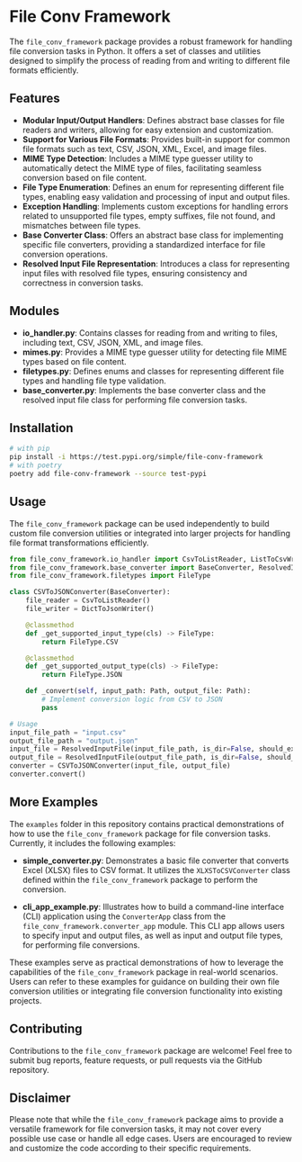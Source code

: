 # File Conv Framework

The `file_conv_framework` package provides a robust framework for handling file conversion tasks in Python. It offers a set of classes and utilities designed to simplify the process of reading from and writing to different file formats efficiently.

## Features

- **Modular Input/Output Handlers**: Defines abstract base classes for file readers and writers, allowing for easy extension and customization.
- **Support for Various File Formats**: Provides built-in support for common file formats such as text, CSV, JSON, XML, Excel, and image files.
- **MIME Type Detection**: Includes a MIME type guesser utility to automatically detect the MIME type of files, facilitating seamless conversion based on file content.
- **File Type Enumeration**: Defines an enum for representing different file types, enabling easy validation and processing of input and output files.
- **Exception Handling**: Implements custom exceptions for handling errors related to unsupported file types, empty suffixes, file not found, and mismatches between file types.
- **Base Converter Class**: Offers an abstract base class for implementing specific file converters, providing a standardized interface for file conversion operations.
- **Resolved Input File Representation**: Introduces a class for representing input files with resolved file types, ensuring consistency and correctness in conversion tasks.

## Modules

- **io_handler.py**: Contains classes for reading from and writing to files, including text, CSV, JSON, XML, and image files.
- **mimes.py**: Provides a MIME type guesser utility for detecting file MIME types based on file content.
- **filetypes.py**: Defines enums and classes for representing different file types and handling file type validation.
- **base_converter.py**: Implements the base converter class and the resolved input file class for performing file conversion tasks.

## Installation

```bash
# with pip
pip install -i https://test.pypi.org/simple/file-conv-framework
# with poetry
poetry add file-conv-framework --source test-pypi
```

## Usage

The `file_conv_framework` package can be used independently to build custom file conversion utilities or integrated into larger projects for handling file format transformations efficiently.

```python
from file_conv_framework.io_handler import CsvToListReader, ListToCsvWriter
from file_conv_framework.base_converter import BaseConverter, ResolvedInputFile
from file_conv_framework.filetypes import FileType

class CSVToJSONConverter(BaseConverter):
    file_reader = CsvToListReader()
    file_writer = DictToJsonWriter()

    @classmethod
    def _get_supported_input_type(cls) -> FileType:
        return FileType.CSV

    @classmethod
    def _get_supported_output_type(cls) -> FileType:
        return FileType.JSON

    def _convert(self, input_path: Path, output_file: Path):
        # Implement conversion logic from CSV to JSON
        pass

# Usage
input_file_path = "input.csv"
output_file_path = "output.json"
input_file = ResolvedInputFile(input_file_path, is_dir=False, should_exist=True)
output_file = ResolvedInputFile(output_file_path, is_dir=False, should_exist=False, add_suffix=True)
converter = CSVToJSONConverter(input_file, output_file)
converter.convert()
```

## More Examples

The `examples` folder in this repository contains practical demonstrations of how to use the `file_conv_framework` package for file conversion tasks. Currently, it includes the following examples:

- **simple_converter.py**: Demonstrates a basic file converter that converts Excel (XLSX) files to CSV format. It utilizes the `XLXSToCSVConverter` class defined within the `file_conv_framework` package to perform the conversion.

- **cli_app_example.py**: Illustrates how to build a command-line interface (CLI) application using the `ConverterApp` class from the `file_conv_framework.converter_app` module. This CLI app allows users to specify input and output files, as well as input and output file types, for performing file conversions.

These examples serve as practical demonstrations of how to leverage the capabilities of the `file_conv_framework` package in real-world scenarios. Users can refer to these examples for guidance on building their own file conversion utilities or integrating file conversion functionality into existing projects.

## Contributing

Contributions to the `file_conv_framework` package are welcome! Feel free to submit bug reports, feature requests, or pull requests via the GitHub repository.

## Disclaimer

Please note that while the `file_conv_framework` package aims to provide a versatile framework for file conversion tasks, it may not cover every possible use case or handle all edge cases. Users are encouraged to review and customize the code according to their specific requirements.

